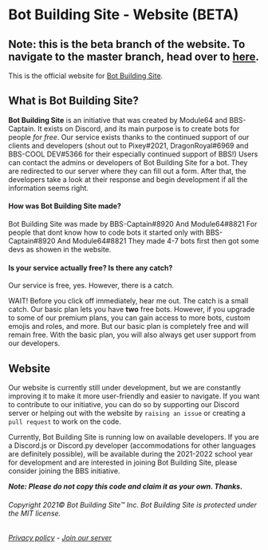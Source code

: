 # Bot Building Site - Website (BETA)
## Note: this is the beta branch of the website. To navigate to the master branch, head over to [here](https://github.com/Module32/BBS-Website/tree/master).

This is the official website for [Bot Building Site](https://discord.gg/2YdFEtKBM5).

## What is Bot Building Site?
**Bot Building Site** is an initiative that was created by Module64 and BBS-Captain. It exists on Discord, and its main purpose is to create bots for people *for free*. Our service exists thanks to the continued support of our clients and developers (shout out to Pixey#2021, DragonRoyal#6969 and BBS-COOL DEV#5366 for their especially continued support of BBS!) Users can contact the admins or developers of Bot Building Site for a bot. They are redirected to our server where they can fill out a form. After that, the developers take a look at their response and begin development if all the information seems right.



#### How was Bot Building Site made?

Bot Building Site was made by BBS-Captain#8920 And Module64#8821
For people that dont know how to code bots it started only with BBS-Captain#8920 And Module64#8821 They made 4-7 bots first then got some devs as showen in the website.

#### Is your service actually free? Is there any catch?
Our service is free, yes. However, there is a catch.

WAIT! Before you click off immediately, hear me out. The catch is a small catch. Our basic plan lets you have __two__ free bots. However, if you upgrade to some of our premium plans, you can gain access to more bots, custom emojis and roles, and more. But our basic plan is completely free and will remain free. With the basic plan, you will also always get user support from our developers.



## Website

Our website is currently still under development, but we are constantly improving it to make it more user-friendly and easier to navigate. If you want to contribute to our initiative, you can do so by supporting our Discord server or helping out with the website by `raising an issue` or creating a `pull request` to work on the code.

Currently, Bot Building Site is running low on available developers. If you are a Discord.js or Discord.py developer (accommodations for other languages are definitely possible), will be available during the 2021-2022 school year for development and are interested in joining Bot Building Site, please consider joining the BBS initiative.

***Note: Please do not copy this code and claim it as your own. Thanks.***

###### Copyright 2021© Bot Building Site™ Inc. Bot Building Site is protected under the MIT license.

###### [Privacy policy](https://docs.google.com/document/d/11wzy4Ib5dITg8_izKLrztyAshnWoaWubMfdeXRFUeTo/edit) - [Join our server](https://discord.gg/2YdFEtKBM5)